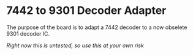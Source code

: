 # 7442 to 9301 Decoder Adapter
The purpose of the board is to adapt a 7442 decoder to a now obselete 9301 decoder IC.

*Right now this is untested, so use this at your own risk*
